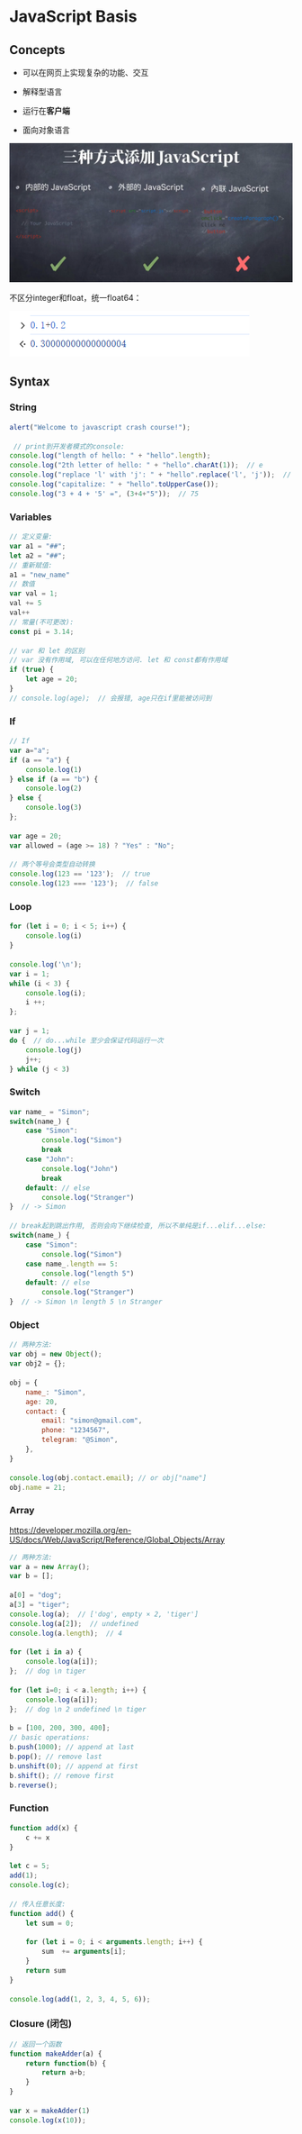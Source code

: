 # JavaScript Basis

## Concepts

- 可以在网页上实现复杂的功能、交互

- 解释型语言

- 运行在**客户端**

- 面向对象语言

  

![image-20240331160303438](assets/image-20240331160303438.png)



不区分integer和float，统一float64：

![image-20240331160729126](assets/image-20240331160729126.png)



## Syntax

### String

```js
alert("Welcome to javascript crash course!");

 // print到开发者模式的console: 
console.log("length of hello: " + "hello".length);
console.log("2th letter of hello: " + "hello".charAt(1));  // e
console.log("replace 'l' with 'j': " + "hello".replace('l', 'j'));  // hejlo
console.log("capitalize: " + "hello".toUpperCase());
console.log("3 + 4 + '5' =", (3+4+"5"));  // 75
```



### Variables

```js
// 定义变量:
var a1 = "##";
let a2 = "##";
// 重新赋值:
a1 = "new_name"
// 数值
var val = 1;
val += 5
val++
// 常量(不可更改):
const pi = 3.14;

// var 和 let 的区别
// var 没有作用域, 可以在任何地方访问. let 和 const都有作用域
if (true) {
    let age = 20;
}
// console.log(age);  // 会报错, age只在if里能被访问到
```



### If

```js
// If
var a="a";
if (a == "a") {
    console.log(1)
} else if (a == "b") {
    console.log(2)
} else {
    console.log(3)
};

var age = 20;
var allowed = (age >= 18) ? "Yes" : "No";

// 两个等号会类型自动转换
console.log(123 == '123');  // true
console.log(123 === '123');  // false

```



### Loop

```js
for (let i = 0; i < 5; i++) {
    console.log(i)
}

console.log('\n');
var i = 1;
while (i < 3) {
    console.log(i);
    i ++;
};

var j = 1;
do {  // do...while 至少会保证代码运行一次
    console.log(j)
    j++;
} while (j < 3)
```



### Switch

```js
var name_ = "Simon";
switch(name_) {
    case "Simon":
        console.log("Simon")
        break  
    case "John":
        console.log("John")
        break
    default: // else
        console.log("Stranger")
}  // -> Simon

// break起到跳出作用, 否则会向下继续检查, 所以不单纯是if...elif...else:
switch(name_) {
    case "Simon":
        console.log("Simon")
    case name_.length == 5:
        console.log("length 5")
    default: // else
        console.log("Stranger")
}  // -> Simon \n length 5 \n Stranger
```



### Object

```js
// 两种方法:
var obj = new Object();
var obj2 = {};

obj = {
    name_: "Simon",
    age: 20,
    contact: {
        email: "simon@gmail.com",
        phone: "1234567",
        telegram: "@Simon",
    },
}

console.log(obj.contact.email); // or obj["name"]
obj.name = 21;
```



### Array

https://developer.mozilla.org/en-US/docs/Web/JavaScript/Reference/Global_Objects/Array

```js
// 两种方法:
var a = new Array();
var b = [];

a[0] = "dog";
a[3] = "tiger";
console.log(a);  // ['dog', empty × 2, 'tiger']
console.log(a[2]);  // undefined
console.log(a.length);  // 4

for (let i in a) {
    console.log(a[i]);
};  // dog \n tiger

for (let i=0; i < a.length; i++) {
    console.log(a[i]);
};  // dog \n 2 undefined \n tiger

b = [100, 200, 300, 400];
// basic operations:
b.push(1000); // append at last
b.pop(); // remove last
b.unshift(0); // append at first
b.shift(); // remove first
b.reverse();
```



### Function

```js
function add(x) {
    c += x
}

let c = 5;
add(1);
console.log(c);

// 传入任意长度:
function add() {
    let sum = 0;

    for (let i = 0; i < arguments.length; i++) {
        sum  += arguments[i];
    }
    return sum
}

console.log(add(1, 2, 3, 4, 5, 6));
```



### Closure (闭包)

```js
// 返回一个函数
function makeAdder(a) {
    return function(b) {
        return a+b;
    }
}

var x = makeAdder(1)
console.log(x(10));

```

